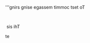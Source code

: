 <p>&#39;&#39;&#39;gnirs gnise egassem timmoc tset oT</p>

<p>&nbsp;</p>

<p>&nbsp;sis ihT</p>

<p>te</p>
